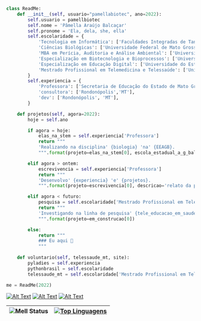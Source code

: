 ```python
class ReadMe:
    def __init__(self, usuario="pamellabiotec", ano=2022):
        self.usuario = pamellbiotec
        self.nome = 'Pâmella Araújo Balcaçar'
        self.pronome = 'Ela, dela, she, ella'
        self.escolaridade = {
            'Tecnologia em Informática': ['Faculdades Integradas de Tangará da Serra', 'Tangará da Serra', 'MT'],
            'Ciências Biológicas': ['Universidade Federal de Mato Grosso', 'Rondonópolis', 'MT'],
            'MBA em Perícia, Auditoria e Análise Ambiental': ['Universidade Cândido Mendes', 'Rio de Janeiro', 'RJ']
            'Especialização em Biotecnologia e Bioprocessos': ['Universidade Estadual de Maringá', 'Maringá', 'PR']
            'Especialização em Educação Digital': ['Universidade do Estado da Bahia', 'Salvador', 'BA']
            'Mestrado Profissional em Telemedicina e Telessaúde': ['Universidade do Estado do Rio de Janeiro', 'Rio de Janeiro', 'RJ']            
        }
        self.experiencia = {
            'Professora': ['Secretaria de Educação do Estado de Mato Grosso': [ 'Escola Estadual Antonio Guimarães Balbino', 'Rondonópolis', 'MT']],            
            'consultora': ['Rondonópolis','MT'],
            'dev': ['Rondonópolis', 'MT'],            
        }

    def projetos(self, agora=2022):
        hoje = self.ano

        if agora = hoje:
            elas_na_stem = self.experiencia['Professora']
            return """
            'Realizando na disciplina' {biologia} 'na' {EEAGB}.
            """.format(projeto=elas_na_stem[0], escola_estadual_a_g_balbino=elas_na_stem[1], site='https//pamella.bio.br/')

        elif agora > ontem:
            escrevivencia = self.experiencia['Professora']
            return """
            'Desenvolvo' {experiencia} 'e' {projetos}.
            """.format(projeto=escrevivencia[0], descricao='relato da prática docente', site='https//pamella.bio.br/')

        elif agora < futuro:
            pesquisa = self.escolaridade['Mestrado Profissional em Telemedicina e Telessaúde']
            return """
            'Investigando na linha de pesquisa' {tele_educacao_em_saude} 'referente' {estado_de_mato_grosso}.
            """.format(projeto=em_construcao[0])

        else:
            return """
            ### Eu aqui 👋
            """
        
    def voluntario(self, telessaude_mt, site):
        pyladies = self.experiencia
        pythonbrasil = self.escolaridade
        telessaude_mt = self.escolaridade['Mestrado Profissional em Telemedicina e Telessaúde'], site['http://www.telessaude.mt.gov.br/']

me = ReadMe(2022)
```

[![Alt Text](https://dev-to-uploads.s3.amazonaws.com/i/lhnuwm0kcboyjgi7gytg.png)](https://www.linkedin.com/in/pamellabiotec/)
[![Alt Text](https://dev-to-uploads.s3.amazonaws.com/i/r4s2aiy4v39jywj6zh8c.png)](https://dev.to/pamellabiotec)
[![Alt Text](https://dev-to-uploads.s3.amazonaws.com/i/uxulcfk3nur9d1ybs9w9.png)](https://twitter.com/pamellabiotec)


![Mell Status](https://github-readme-stats.vercel.app/api?username=pamellabiotec&show_icons=true&theme=dark) | [![Top Linguagens](https://github-readme-stats.vercel.app/api/top-langs/?username=pamellabiotec&layout=compact)](https://github.com/anuraghazra/github-readme-stats)|
--|--|
